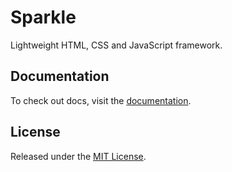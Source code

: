 # Sparkle

Lightweight HTML, CSS and JavaScript framework.

## Documentation

To check out docs, visit the [documentation](https://sparkleui.github.io/sparkle/).

## License

Released under the [MIT License](./LICENSE).
